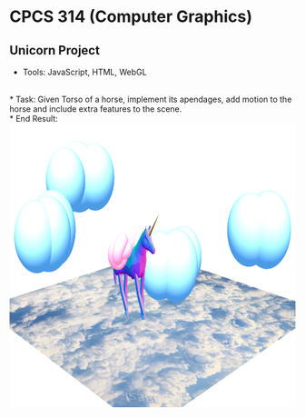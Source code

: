# CPCS 314 (Computer Graphics)
## Unicorn Project
* Tools: JavaScript, HTML, WebGL
<br>
* Task: Given Torso of a horse, implement its apendages, add motion to the horse and include extra features to the scene.
<br>
* End Result:
<img src="https://github.com/joy8zhang/cs314/blob/master/img.png" height="500">
